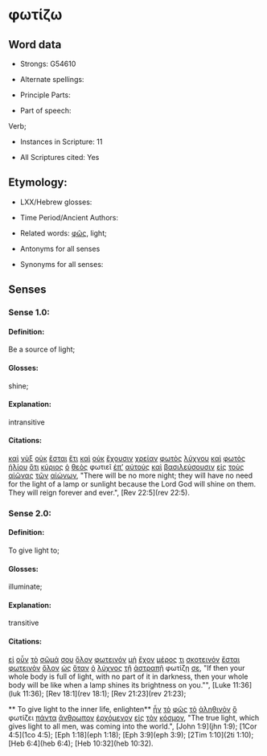 # φωτίζω

<!-- Status: S2=NeedsFinalCheck -->
<!-- Lexica used for edits: BDAG, FFM, LN, A-S -->

## Word data

* Strongs: G54610

* Alternate spellings:

* Principle Parts: 

* Part of speech: 

Verb;

* Instances in Scripture: 11

* All Scriptures cited: Yes

## Etymology: 

* LXX/Hebrew glosses: 

* Time Period/Ancient Authors: 

* Related words: [φῶς](../G54570/01.md), light;

* Antonyms for all senses

* Synonyms for all senses: 

## Senses 

### Sense 1.0:

#### Definition: 

Be a source of light;

#### Glosses:

shine;

#### Explanation:

intransitive

#### Citations:

[καὶ](../G25320/01.md) [νὺξ](../G35710/01.md) [οὐκ](../G37560/01.md) [ἔσται](../G99999/01.md) [ἔτι](../G20890/01.md) [καὶ](../G25320/01.md) [οὐκ](../G37560/01.md) [ἔχουσιν](../G21920/01.md) [χρείαν](../G55320/01.md) [φωτὸς](../G54570/01.md) [λύχνου](../G30880/01.md) [καὶ](../G25320/01.md) [φωτὸς](../G54570/01.md) [ἡλίου](../G22460/01.md) [ὅτι](../G37540/01.md) [κύριος](../G29620/01.md) [ὁ](../G35880/01.md) [θεὸς](../G23160/01.md) φωτιεῖ [ἐπ’](../G19090/01.md) [αὐτούς](../G08460/01.md) [καὶ](../G25320/01.md) [βασιλεύσουσιν](../G09360/01.md) [εἰς](../G15190/01.md) [τοὺς](../G35880/01.md) [αἰῶνας](../G01650/01.md) [τῶν](../G35880/01.md) [αἰώνων](../G01650/01.md), "There will be no more night; they will have no need for the light of a lamp or sunlight because the Lord God will shine on them. They will reign forever and ever.", [Rev 22:5](rev 22:5). 	

### Sense 2.0:

#### Definition: 

To give light to;

#### Glosses:

illuminate;

#### Explanation:

transitive

#### Citations:

[εἰ](../G14870/01.md) [οὖν](../G37670/01.md) [τὸ](../G35880/01.md) [σῶμά](../G49830/01.md) [σου](../G47710/01.md) [ὅλον](../G36500/01.md) [φωτεινόν](../G54600/01.md) [μὴ](../G33610/01.md) [ἔχον](../G21920/01.md) [μέρος](../G33130/01.md) [τι](../G51000/01.md) [σκοτεινόν](../G46520/01.md) [ἔσται](../G99999/01.md) [φωτεινὸν](../G54600/01.md) [ὅλον](../G36500/01.md) [ὡς](../G56130/01.md) [ὅταν](../G37520/01.md) [ὁ](../G35880/01.md) [λύχνος](../G30880/01.md) [τῇ](../G35880/01.md) [ἀστραπῇ](../G07960/01.md) φωτίζῃ [σε](../G47710/01.md), "If then your whole body is full of light, with no part of it in darkness, then your whole body will be like when a lamp shines its brightness on you."", [Luke 11:36](luk 11:36); [Rev 18:1](rev 18:1); [Rev 21:23](rev 21:23); 	


** To give light to the inner life, enlighten**  [ἦν](../G99999/01.md) [τὸ](../G35880/01.md) [φῶς](../G54570/01.md) [τὸ](../G35880/01.md) [ἀληθινὸν](../G02280/01.md) [ὃ](../G37390/01.md) φωτίζει [πάντα](../G39560/01.md) [ἄνθρωπον](../G04440/01.md) [ἐρχόμενον](../G20640/01.md) [εἰς](../G15190/01.md) [τὸν](../G35880/01.md) [κόσμον](../G28890/01.md), "The true light, which gives light to all men, was coming into the world.", [John 1:9](jhn 1:9); [1Cor 4:5](1co 4:5); [Eph 1:18](eph 1:18); [Eph 3:9](eph 3:9); [2Tim 1:10](2ti 1:10); [Heb 6:4](heb 6:4); [Heb 10:32](heb 10:32).  


